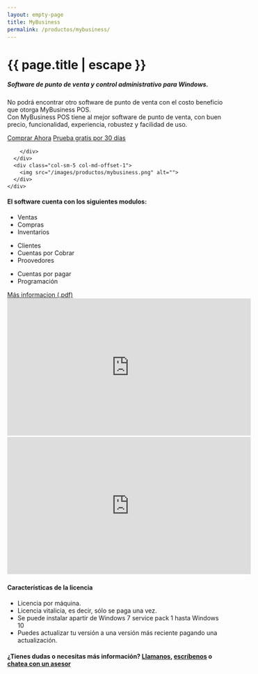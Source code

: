 ```yaml
---
layout: empty-page
title: MyBusiness
permalink: /productos/mybusiness/
---
```


<div class="hero my-business">
  <div class="container">
    <div class="row">
      <div class="col-sm-6 hero-content">
        <div class="hero-main-copy">
          <div class="hero-copy">
            <h1>{{ page.title | escape }}</h1>
          </div>
          <h5 class="body-color">Software de punto de venta y control administrativo para Windows.</h5>
          <p class="body-xl-color">
            No podrá encontrar otro software de punto de venta con el costo beneficio que otorga MyBusiness POS.
            <br>
            Con MyBusiness POS tiene al mejor software de punto de venta, con buen precio, funcionalidad, experiencia, robustez y facilidad de uso.
          </p>
          <div class="padding-lv3-ver">
            <a href="/donde-comprar" class="btn btn-lg btn-primary uppercase font-size-xs margin-lv2-right">Comprar Ahora</a>
            <a href="/descargas/mybusiness" class="btn btn-lg btn-light uppercase font-size-xs">Prueba gratis por 30 días</a>
          </div>

        </div>
      </div>
      <div class="col-sm-5 col-md-offset-1">
        <img src="/images/productos/mybusiness.png" alt="">
      </div>
    </div>
  </div>
</div>

<div class="section-wrapper">
  <div class="container">
    <div class="our-clients text-center">
      <h4>El software cuenta con los siguientes modulos:</h4>
      <div class="row">
        <div class="col-sm-4">
          <ul class="list-unstyled">
            <li>Ventas</li>
            <li>Compras</li>
            <li>Inventarios</li>
          </ul>
        </div>
        <div class="col-sm-4">
          <ul class="list-unstyled">
            <li>Clientes</li>
            <li>Cuentas por Cobrar</li>
            <li>Proovedores</li>
          </ul>
        </div>
        <div class="col-sm-4">
          <ul class="list-unstyled">
            <li>Cuentas por pagar</li>
            <li>Programación</li>
          </ul>
        </div>
      </div>
      <div class="padding-lv3-ver">
        <a href="#" class="btn btn-primary btn-rounded btn-sm">Más informacion (.pdf)</a>
      </div>
    </div>
  </div>
  <div class="container padding-lv5-ver">
    <div class="row">
      <div class="col-sm-10 col-sm-offset-1">
        <div class="row">
          <div class="col-sm-6">
            <iframe width="560" height="315" src="https://www.youtube.com/embed/j500GzCS8j0?rel=0" frameborder="0" allow="autoplay; encrypted-media" allowfullscreen></iframe>
          </div>
          <div class="col-sm-6">
            <iframe width="560" height="315" src="https://www.youtube.com/embed/ZsIfOW0sUjU" frameborder="0" allow="autoplay; encrypted-media" allowfullscreen></iframe>
          </div>
        </div>
        <div class="padding-lv5-ver">
          <h4>Características de la licencia</h4>
          <ul class="list-unstyled icon-list">
            <li><i class="fas fa-long-arrow-alt-right margin-lv2-right"></i>Licencia por máquina.</li>
            <li><i class="fas fa-long-arrow-alt-right margin-lv2-right"></i>Licencia vitalicia, es decir, sólo se paga una vez.</li>
            <li><i class="fas fa-long-arrow-alt-right margin-lv2-right"></i>Se puede instalar apartir de Windows 7 service pack 1 hasta Windows 10</li>
            <li><i class="fas fa-long-arrow-alt-right margin-lv2-right"></i>Puedes actualizar tu versión a una versión más reciente pagando una actualización.</li>
          </ul>
        </div>
      </div>
    </div>
    <div class="section-more-info">
      <h4>
        ¿Tienes dudas o necesitas más información?
        <span class="light-title">
          <a href="#">Llamanos</a>,
          <a href="#">escríbenos</a> o
          <a href="#">chatea con un asesor</a>
        </span>
      </h4>
    </div>
  </div>
</div>
